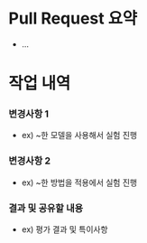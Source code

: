 # Pull Request 요약
- ...

# 작업 내역
### 변경사항 1
 - ex) ~한 모델을 사용해서 실험 진행
### 변경사항 2
 - ex) ~한 방법을 적용에서 실험 진행

### 결과 및 공유할 내용
 - ex) 평가 결과 및 특이사항
